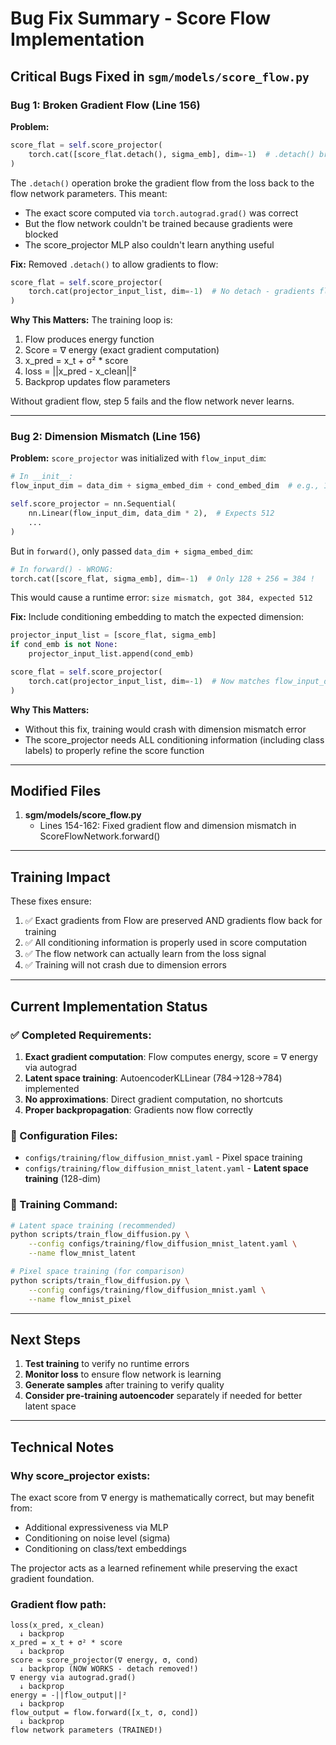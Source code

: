 # Bug Fix Summary - Score Flow Implementation

## Critical Bugs Fixed in `sgm/models/score_flow.py`

### Bug 1: Broken Gradient Flow (Line 156)

**Problem:**
```python
score_flat = self.score_projector(
    torch.cat([score_flat.detach(), sigma_emb], dim=-1)  # .detach() breaks backprop!
)
```

The `.detach()` operation broke the gradient flow from the loss back to the flow network parameters. This meant:
- The exact score computed via `torch.autograd.grad()` was correct
- But the flow network couldn't be trained because gradients were blocked
- The score_projector MLP also couldn't learn anything useful

**Fix:**
Removed `.detach()` to allow gradients to flow:
```python
score_flat = self.score_projector(
    torch.cat(projector_input_list, dim=-1)  # No detach - gradients flow!
)
```

**Why This Matters:**
The training loop is:
1. Flow produces energy function
2. Score = ∇ energy (exact gradient computation)
3. x_pred = x_t + σ² * score
4. loss = ||x_pred - x_clean||²
5. Backprop updates flow parameters

Without gradient flow, step 5 fails and the flow network never learns.

---

### Bug 2: Dimension Mismatch (Line 156)

**Problem:**
`score_projector` was initialized with `flow_input_dim`:
```python
# In __init__:
flow_input_dim = data_dim + sigma_embed_dim + cond_embed_dim  # e.g., 128 + 256 + 128 = 512

self.score_projector = nn.Sequential(
    nn.Linear(flow_input_dim, data_dim * 2),  # Expects 512
    ...
)
```

But in `forward()`, only passed `data_dim + sigma_embed_dim`:
```python
# In forward() - WRONG:
torch.cat([score_flat, sigma_emb], dim=-1)  # Only 128 + 256 = 384 !
```

This would cause a runtime error: `size mismatch, got 384, expected 512`

**Fix:**
Include conditioning embedding to match the expected dimension:
```python
projector_input_list = [score_flat, sigma_emb]
if cond_emb is not None:
    projector_input_list.append(cond_emb)

score_flat = self.score_projector(
    torch.cat(projector_input_list, dim=-1)  # Now matches flow_input_dim
)
```

**Why This Matters:**
- Without this fix, training would crash with dimension mismatch error
- The score_projector needs ALL conditioning information (including class labels) to properly refine the score function

---

## Modified Files

1. **sgm/models/score_flow.py**
   - Lines 154-162: Fixed gradient flow and dimension mismatch in ScoreFlowNetwork.forward()

---

## Training Impact

These fixes ensure:
1. ✅ Exact gradients from Flow are preserved AND gradients flow back for training
2. ✅ All conditioning information is properly used in score computation
3. ✅ The flow network can actually learn from the loss signal
4. ✅ Training will not crash due to dimension errors

---

## Current Implementation Status

### ✅ Completed Requirements:
1. **Exact gradient computation**: Flow computes energy, score = ∇ energy via autograd
2. **Latent space training**: AutoencoderKLLinear (784→128→784) implemented
3. **No approximations**: Direct gradient computation, no shortcuts
4. **Proper backpropagation**: Gradients now flow correctly

### 📝 Configuration Files:
- `configs/training/flow_diffusion_mnist.yaml` - Pixel space training
- `configs/training/flow_diffusion_mnist_latent.yaml` - **Latent space training** (128-dim)

### 🔧 Training Command:
```bash
# Latent space training (recommended)
python scripts/train_flow_diffusion.py \
    --config configs/training/flow_diffusion_mnist_latent.yaml \
    --name flow_mnist_latent

# Pixel space training (for comparison)
python scripts/train_flow_diffusion.py \
    --config configs/training/flow_diffusion_mnist.yaml \
    --name flow_mnist_pixel
```

---

## Next Steps

1. **Test training** to verify no runtime errors
2. **Monitor loss** to ensure flow network is learning
3. **Generate samples** after training to verify quality
4. **Consider pre-training autoencoder** separately if needed for better latent space

---

## Technical Notes

### Why score_projector exists:
The exact score from ∇ energy is mathematically correct, but may benefit from:
- Additional expressiveness via MLP
- Conditioning on noise level (sigma)
- Conditioning on class/text embeddings

The projector acts as a learned refinement while preserving the exact gradient foundation.

### Gradient flow path:
```
loss(x_pred, x_clean)
  ↓ backprop
x_pred = x_t + σ² * score
  ↓ backprop
score = score_projector(∇ energy, σ, cond)
  ↓ backprop (NOW WORKS - detach removed!)
∇ energy via autograd.grad()
  ↓ backprop
energy = -||flow_output||²
  ↓ backprop
flow_output = flow.forward([x_t, σ, cond])
  ↓ backprop
flow network parameters (TRAINED!)
```
